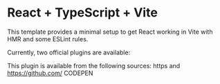 # React + TypeScript + Vite

This template provides a minimal setup to get React working in Vite with HMR and some ESLint rules.

Currently, two official plugins are available:

   This plugin is available from the   following sources: https and https://github.com/
   CODEPEN